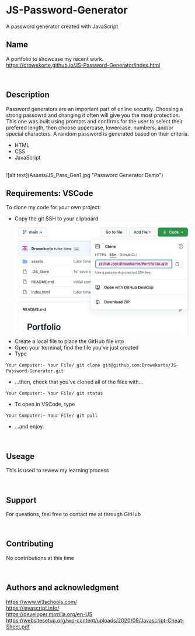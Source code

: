 # JS-Password-Generator
A password generator created with JavaScript 
## Name

A portfolio to showcase my recent work. <br>
https://drowekorte.github.io/JS-Password-Generator/index.html

<br>

## Description

Password generators are an important part of online security. Choosing a strong passowrd and changing it often will give you the most protection. This one was built using prompts and confirms for the user to select their prefered length, then choose uppercase, lowercase, numbers, and/or special characters. A random password is generated based on their criteria. 
* HTML
* CSS
* JavaScript
<br>
![alt text](Assets/JS_Pass_Gen1.jpg "Password Generator Demo")

<br>

## Requirements: VSCode

To clone my code for your own project:
* Copy the git SSH to your clipboard <br>
![Screen Shot](assets/github.jpg)
* Create a local file to place the GitHub file into
* Open your terminal, find the file you've just created
* Type
```
Your Computer:~ Your File/ git clone git@github.com:Drowekorte/JS-Password-Generator.git 

```
* ...then, check that you’ve cloned all of the files with...

```
Your Computer:~ Your File/ git status

```

* To open in VSCode, type

```
Your Computer:~ Your File/ git pull

```
* ...and enjoy.

<br>

## Useage
This is used to review my learning process

<br>

## Support
For questions, feel free to contact me at through GitHub

<br>


## Contributing
No contributions at this time

<br>

## Authors and acknowledgment
https://www.w3schools.com/<br>
https://javascript.info/<br>
https://developer.mozilla.org/en-US<br>
https://websitesetup.org/wp-content/uploads/2020/09/Javascript-Cheat-Sheet.pdf<br>

<br>